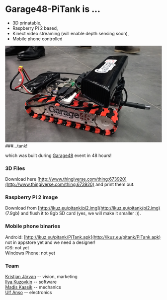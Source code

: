 # Garage48-PiTank is ...
* 3D prinatable,
* Raspberry Pi 2 based,
* Kinect video streaming (will enable depth sensing soon),
* Mobile phone controlled

![Alt text](/Docs/images/pitank.png)
###...tank!

which was built during [Garage48](www.garage48.org) event in 48 hours!

### 3D Files
Download here [http://www.thingiverse.com/thing:673920](http://www.thingiverse.com/thing:673920) and print them out.

### Raspberry Pi 2 image
Download from [http://ikuz.eu/pitank/pi2.img](http://ikuz.eu/pitank/pi2.img) (7.9gb) and flush it to 8gb SD card (yes, we will make it smaller :)).

### Mobile phone binaries
Android: [http://ikuz.eu/pitank/PiTank.apk](http://ikuz.eu/pitank/PiTank.apk) not in appstore yet and we need a designer!  
iOS: not yet  
Windows Phone: not yet  

### Team
[Kristjan Järvan](http://ee.linkedin.com/pub/kristjan-järvan/5b/9b6/255) -- vision, marketing  
[Ilya Kuzovkin](http://www.ikuz.eu/cv)  -- software  
[Madis Kaasik](http://ee.linkedin.com/pub/madis-kaasik/b1/10a/373/en)  -- mechanics  
[Ulf Anso](http://ee.linkedin.com/pub/ulf-anso/69/27/942)  -- electronics  
